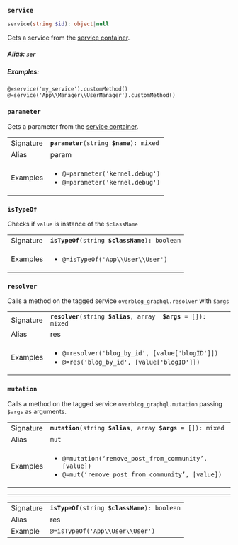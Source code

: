 ### `service `
```php
service(string $id): object|null
```
Gets a service from the [service container](https://symfony.com/doc/current/service_container.html). 

##### Alias: `ser`

##### Examples:
```
@=service('my_service').customMethod()
@=service('App\\Manager\\UserManager').customMethod()
```

### `parameter`
Gets a parameter from the [service container](https://symfony.com/doc/current/service_container.html). 

<table>
    <tbody>
        <tr>
            <td>Signature</td>
            <td><code><b>parameter</b>(string <b>$name</b>): mixed</code></td>
        </tr>
        <tr>
            <td>Alias</td>
            <td>param</td>
        </tr>
        <tr>
            <td>Examples</td>
            <td>
	            <ul>
	            <li><code>@=parameter('kernel.debug')</code></li>
	            <li><code>@=parameter('kernel.debug')</code></li>
	            </ul>
            </td>
        </tr>
    </tbody>
</table>

### `isTypeOf`
Checks if `value` is instance of the `$className`  

<table>
    <tbody>
        <tr>
            <td>Signature</td>
            <td><code><b>isTypeOf</b>(string <b>$className</b>): boolean</code></td>
        </tr>
        <tr>
            <td>Examples</td>
            <td>
	            <ul>
	            <li><code>@=isTypeOf('App\\User\\User')</code></li>
	            </ul>
            </td>
        </tr>
    </tbody>
</table>

### `resolver`
Calls a method on the tagged service `overblog_graphql.resolver` with `$args`

<table>
    <tbody>
        <tr>
            <td>Signature</td>
            <td><code><b>resolver</b>(string <b>$alias</b>, array <b> $args</b> = []): mixed</code></td>
        </tr>
        <tr>
            <td>Alias</td>
            <td>res</td>
        </tr>
        <tr>
            <td>Examples</td>
            <td>
	            <ul>
		            <li><code>@=resolver('blog_by_id', [value['blogID']])</code></li>
		            <li><code>@=res('blog_by_id', [value['blogID']])</code></li>
	            </ul>
            </td>
        </tr>
    </tbody>
</table>

### `mutation`
Calls a method on the tagged service `overblog_graphql.mutation` passing `$args` as arguments.

<table>
    <tbody>
        <tr>
            <td>Signature</td>
            <td><code><b>mutation</b>(string <b>$alias</b>, array <b>$args</b> = []): mixed</code></td>
        </tr>
        <tr>
            <td>Alias</td>
            <td><code>mut</code></td>
        </tr>
        <tr>
            <td>Examples</td>
            <td>
	            <ul>
		            <li><code>@=mutation(‘remove_post_from_community’, [value])</code></li>
		            <li><code>@=mut(‘remove_post_from_community’, [value])</code></li>
	            </ul>
            </td>
        </tr>
    </tbody>
</table>

---

|||
|-|-|
| Signature | <code><b>isTypeOf</b>(string <b>$className</b>): boolean</code>|
|Alias|res
| Example | `@=isTypeOf('App\\User\\User')`
